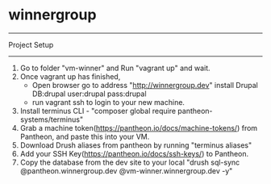 # winnergroup

*********************************************
Project Setup
*********************************************


1. Go to folder "vm-winner" and Run "vagrant up" and wait.
2. Once vagrant up has finished, 
    - Open browser go to address "http://winnergroup.dev" install Drupal  DB:drupal user:drupal pass:drupal
    - run vagrant ssh to login to your new machine.
3. Install terminus CLI - "composer global require pantheon-systems/terminus"
4. Grab a machine token(https://pantheon.io/docs/machine-tokens/) from Pantheon, and paste this into your VM.
5. Download Drush aliases from pantheon by running "terminus aliases"
6. Add your SSH Key(https://pantheon.io/docs/ssh-keys/) to Pantheon.
7. Copy the database from the dev site to your local "drush sql-sync @pantheon.winnergroup.dev @vm-winner.winnergroup.dev -y"